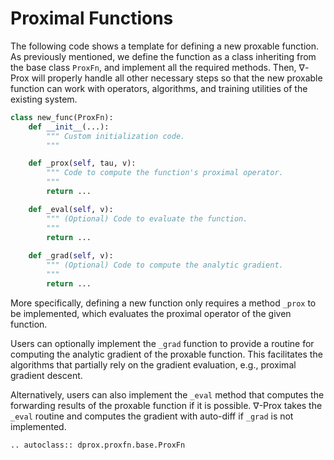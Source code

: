 # Proximal Functions

The following code shows a template for defining a new proxable function. As previously mentioned, we define the function as a class inheriting from the base class `ProxFn`, and implement all the required methods. Then, ∇-Prox will properly handle all other necessary steps so that the new proxable function can work with operators, algorithms, and training utilities of the existing system.

```python
class new_func(ProxFn):
    def __init__(...):
        """ Custom initialization code.
        """

    def _prox(self, tau, v):
        """ Code to compute the function's proximal operator.
        """
        return ...

    def _eval(self, v):
        """ (Optional) Code to evaluate the function.
        """
        return ...
        
    def _grad(self, v):
        """ (Optional) Code to compute the analytic gradient.
        """
        return ...
```

More specifically, defining a new function only requires a method `_prox` to be implemented, which evaluates the proximal operator of the given function. 

Users can optionally implement the `_grad` function to provide a routine for computing the analytic gradient of the proxable function. This facilitates the algorithms that partially rely on the gradient evaluation, e.g., proximal gradient descent. 

Alternatively, users can also implement the `_eval` method that computes the forwarding results of the proxable function if it is possible. ∇-Prox takes the `_eval` routine and computes the gradient with auto-diff if `_grad` is not implemented.


```{eval-rst}
.. autoclass:: dprox.proxfn.base.ProxFn
```